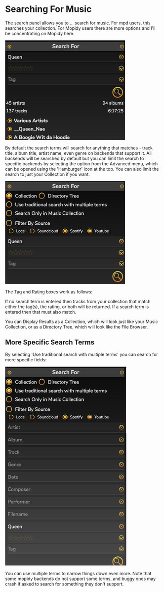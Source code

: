 # Searching For Music

The search panel allows you to ... search for music. For mpd users, this searches your collection. For Mopidy users there are more options and I'll be concentrating on Mopidy here.

![](images/search3.png)

By default the search terms will search for anything that matches - track title, album title, artist name, even genre on backends that support it. All backends will be searched by default but you can limit the search to specific backends by selecting the option from the Advanced menu, which can be opened using the 'Hamburger' icon at the top. You can also limit the search to just your Collection if you want.

![](images/search4.png)

The Tag and Rating boxes work as follows:

If no search term is entered then tracks from your collection that match either the tag(s), the rating, or both will be returned. If a search term is entered then that must also match.

You can Display Results as a Collection, which will look just like your Music Collection, or as a Directory Tree, which will look like the File Browser.

## More Specific Search Terms

By selecting 'Use traditional search with multiple terms' you can search for more specific fields:

![](images/search5.png)

You can use multiple terms to narrow things down even more. Note that some mopidy backends do not support some terms, and buggy ones may crash if asked to search for something they don't support.
